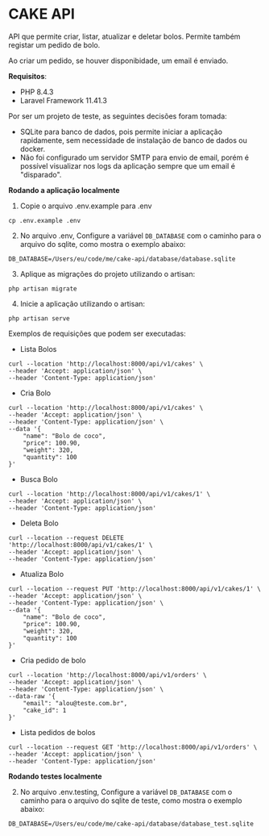 # CAKE API

API que permite criar, listar, atualizar e deletar bolos. Permite também registar um pedido de bolo. 

Ao criar um pedido, se houver disponibidade, um email é enviado.

**Requisitos**:

- PHP 8.4.3
- Laravel Framework 11.41.3

Por ser um projeto de teste, as seguintes decisões foram tomada:

- SQLite para banco de dados, pois permite iniciar a aplicação rapidamente, sem necessidade de instalação de banco de dados ou docker. 
- Não foi configurado um servidor SMTP para envio de email, porém é possível visualizar nos logs da aplicação sempre que um email é "disparado".

**Rodando a aplicação localmente**

1) Copie o arquivo .env.example para .env
```
cp .env.example .env
```

2) No arquivo .env, Configure a variável `DB_DATABASE` com o caminho para o arquivo do sqlite, como mostra o exemplo abaixo:

```
DB_DATABASE=/Users/eu/code/me/cake-api/database/database.sqlite
````

3) Aplique as migrações do projeto utilizando o artisan:
```
php artisan migrate
```

4) Inicie a aplicação utilizando o artisan:
```
php artisan serve
```

Exemplos de requisições que podem ser executadas:

- Lista Bolos
```
curl --location 'http://localhost:8000/api/v1/cakes' \
--header 'Accept: application/json' \
--header 'Content-Type: application/json'
```

- Cria Bolo
```
curl --location 'http://localhost:8000/api/v1/cakes' \
--header 'Accept: application/json' \
--header 'Content-Type: application/json' \
--data '{
    "name": "Bolo de coco",
    "price": 100.90,
    "weight": 320,
    "quantity": 100
}'
```

- Busca Bolo
```
curl --location 'http://localhost:8000/api/v1/cakes/1' \
--header 'Accept: application/json' \
--header 'Content-Type: application/json'
```

- Deleta Bolo
```
curl --location --request DELETE 'http://localhost:8000/api/v1/cakes/1' \
--header 'Accept: application/json' \
--header 'Content-Type: application/json'
```

- Atualiza Bolo
```
curl --location --request PUT 'http://localhost:8000/api/v1/cakes/1' \
--header 'Accept: application/json' \
--header 'Content-Type: application/json' \
--data '{
    "name": "Bolo de coco",
    "price": 100.90,
    "weight": 320,
    "quantity": 100
}'
```


- Cria pedido de bolo
```
curl --location 'http://localhost:8000/api/v1/orders' \
--header 'Accept: application/json' \
--header 'Content-Type: application/json' \
--data-raw '{
    "email": "alou@teste.com.br",
    "cake_id": 1
}'
```

- Lista pedidos de bolos
```
curl --location --request GET 'http://localhost:8000/api/v1/orders' \
--header 'Accept: application/json' \
--header 'Content-Type: application/json'
```

**Rodando testes localmente**

2) No arquivo .env.testing, Configure a variável `DB_DATABASE` com o caminho para o arquivo do sqlite de teste, como mostra o exemplo abaixo:

```
DB_DATABASE=/Users/eu/code/me/cake-api/database/database_test.sqlite
````
